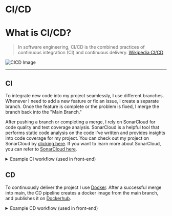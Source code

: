 # CI/CD

# What is CI/CD?
> In software engineering, CI/CD is the combined practices of continuous integration (CI) and continuous delivery. 
[Wikipedia CI/CD](https://en.wikipedia.org/wiki/CI/CD)

![CICD Image](https://user-images.githubusercontent.com/93530655/199507551-dc179c00-2907-4b91-bdb2-671c3baf4c51.png)
***
## CI
To integrate new code into my project seamlessly, I use different branches. Whenever I need to add a new feature or fix an issue, I create a separate branch.
Once the feature is complete or the problem is fixed, I merge the branch back into the "Main Branch."

After pushing a branch or completing a merge, I rely on SonarCloud for code quality and test coverage analysis. SonarCloud is a helpful tool that
performs static code analysis on the code I've written and provides insights into code coverage for my project. You can check out my project
on SonarCloud by [clicking here](https://sonarcloud.io/organizations/dpils-s/projects). If you want to learn more about SonarCloud, you can refer to [SonarCloud here](https://docs.sonarcloud.io/).


<details>
  <summary>Example CI workflow (used in front-end)</summary>
  
   ``` yml
  # This workflow will build and Test a Vue + JavaScripr project
# For more information see: https://docs.github.com/en/actions/automating-builds-and-tests/building-and-testing-net

name: Continuous Integration && SonarCloud

on:
  push:
    branches:
      - main
      - master
  pull_request:
    branches:
      - main
      - master

jobs:
  build:
    runs-on: ubuntu-latest

    steps:
      - name: Checkout code
        uses: actions/checkout@v2

      - name: Set up Node.js
        uses: actions/setup-node@v2
        with:
          node-version: 16

      - name: Install dependencies
        run: npm ci

      - name: Build
        run: npm run build

      - name: Test coverage
        run: npm run test:coverage

      - name: SonarCloud Scan
        uses: sonarsource/sonarcloud-github-action@master
        env:
          GITHUB_TOKEN: ${{ secrets.GITHUB_TOKEN }} 
          SONAR_TOKEN: ${{ secrets.SONAR_TOKEN }} 
        with:
          args:
            -Dsonar.projectKey=Dpils-s_Rider-maps
            -Dsonar.organization=dpils-s

  ```
  
  </details>
  
  ## CD
To continuously deliver the project I use [Docker](https://docs.docker.com/get-started/). After a successful merge into main, the CD pipeline creates 
a docker image from the main branch, and publishes it on [Dockerhub](https://hub.docker.com/repository/docker/artjomf/maps/general).

<details>
  <summary>Example CD workflow (used in front-end)</summary>
  
  ``` yml
name: Continuous Delivery

on:
  push:
    branches:
      - main

jobs:
  build_and_deploy:
    runs-on: ubuntu-latest

    steps:
    - name: Checkout repository
      uses: actions/checkout@v2

    - name: Set up Node.js
      uses: actions/setup-node@v2
      with:
        node-version: 16

    - name: Install dependencies
      run: npm ci

    - name: Build Docker image
      run: docker build -t ${{ secrets.DOCKER_HUB_USERNAME }}/maps .

    - name: Login to Docker Hub
      uses: docker/login-action@v1
      with:
        username: ${{ secrets.DOCKER_HUB_USERNAME }}
        password: ${{ secrets.DOCKER_HUB_ACCESS_TOKEN }}

    - name: Push Docker image
      run: |
        docker tag ${{ secrets.DOCKER_HUB_USERNAME }}/maps artjomf/maps:${{ github.sha }}
        docker push ${{ secrets.DOCKER_HUB_USERNAME }}/maps:${{ github.sha }}
        docker tag ${{ secrets.DOCKER_HUB_USERNAME }}/maps:${{ github.sha }} artjomf/maps:latest
        docker push ${{ secrets.DOCKER_HUB_USERNAME }}/maps:latest
  ```
</details>
